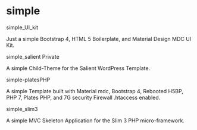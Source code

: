 # simple

simple_UI_kit

Just a simple Bootstrap 4, HTML 5 Boilerplate, and Material Design MDC UI Kit.

simple_salient Private

A simple Child-Theme for the Salient WordPress Template.

simple-platesPHP

A simple Template built with Material mdc, Bootstrap 4, Rebooted H5BP, PHP 7, Plates PHP, and 7G security Firewall .htaccess enabled.

simple_slim3

A simple MVC Skeleton Application for the Slim 3 PHP micro-framework.

